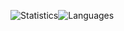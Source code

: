 ![Statistics](https://github-readme-stats.vercel.app/api?username=Bizarrus&count_private=true&show_icons=true&title_color=0366D6&text_color=24292E&icon_color=4F5D95&locale=de&hide_border=1)![Languages](https://github-readme-stats.vercel.app/api/top-langs/?username=Bizarrus&hide=html,css)
